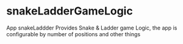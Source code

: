 # snakeLadderGameLogic
App snakeLaddder Provides Snake &amp; Ladder  game Logic, the app is configurable by number of positions and other things 
